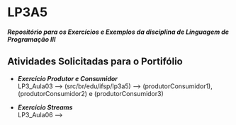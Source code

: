 # LP3A5  
***Repositório para os Exercícios e Exemplos da disciplina de Linguagem de Programação III***  
  
  
## Atividades Solicitadas para o Portifólio

* ***Exercício Produtor e Consumidor***   
  LP3_Aula03 --> (src/br/edu/ifsp/lp3a5) --> (produtorConsumidor1), (produtorConsumidor2) e (produtorConsumidor3)
  
* ***Exercício Streams***  
  LP3_Aula06 -->



  
